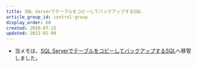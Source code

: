 ```yaml
---
title: SQL ServerでテーブルをコピーしてバックアップするSQL
article_group_id: control-group
display_order: 60
created: 2020-07-15
updated: 2022-01-09
---
```

- 当メモは、[SQL ServerでテーブルをコピーしてバックアップするSQL](https://thinktwice.tech/it/sqlserver/sql_to_copy_and_backup_tables_in_sql_server/)へ移管しました。